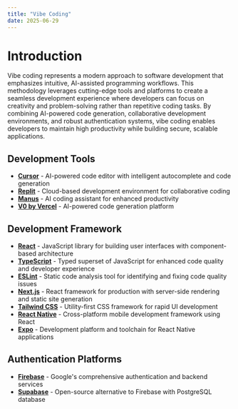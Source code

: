 ```yaml
---
title: "Vibe Coding"
date: 2025-06-29
---
```


# Introduction 

Vibe coding represents a modern approach to software development that emphasizes intuitive, AI-assisted programming workflows. This methodology leverages cutting-edge tools and platforms to create a seamless development experience where developers can focus on creativity and problem-solving rather than repetitive coding tasks. By combining AI-powered code generation, collaborative development environments, and robust authentication systems, vibe coding enables developers to maintain high productivity while building secure, scalable applications.

## Development Tools

- **[Cursor](https://cursor.sh/)** - AI-powered code editor with intelligent autocomplete and code generation
- **[Replit](https://replit.com/)** - Cloud-based development environment for collaborative coding
- **[Manus](https://manus.ai/)** - AI coding assistant for enhanced productivity
- **[V0 by Vercel](https://v0.dev/)** - AI-powered code generation platform

## Development Framework

- **[React](https://react.dev/)** - JavaScript library for building user interfaces with component-based architecture
- **[TypeScript](https://www.typescriptlang.org/)** - Typed superset of JavaScript for enhanced code quality and developer experience
- **[ESLint](https://eslint.org/)** - Static code analysis tool for identifying and fixing code quality issues
- **[Next.js](https://nextjs.org/)** - React framework for production with server-side rendering and static site generation
- **[Tailwind CSS](https://tailwindcss.com/)** - Utility-first CSS framework for rapid UI development
- **[React Native](https://reactnative.dev/)** - Cross-platform mobile development framework using React
- **[Expo](https://expo.dev/)** - Development platform and toolchain for React Native applications

## Authentication Platforms

- **[Firebase](https://firebase.google.com/)** - Google's comprehensive authentication and backend services
- **[Supabase](https://supabase.com/)** - Open-source alternative to Firebase with PostgreSQL database



